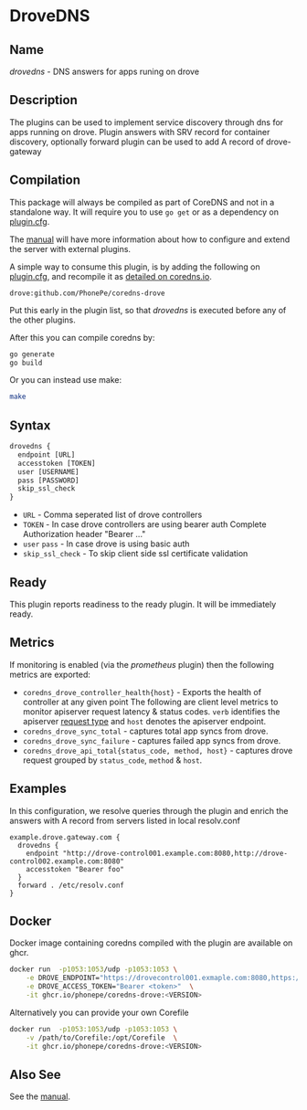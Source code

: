 # DroveDNS

## Name

*drovedns* - DNS answers for apps runing on drove

## Description

The plugins can be used to implement service discovery through dns for apps running on drove. Plugin answers with SRV record for container discovery, optionally forward plugin can be used to add A record of drove-gateway

## Compilation

This package will always be compiled as part of CoreDNS and not in a standalone way. It will require you to use `go get` or as a dependency on [plugin.cfg](https://github.com/coredns/coredns/blob/master/plugin.cfg).

The [manual](https://coredns.io/manual/toc/#what-is-coredns) will have more information about how to configure and extend the server with external plugins.

A simple way to consume this plugin, is by adding the following on [plugin.cfg](https://github.com/coredns/coredns/blob/master/plugin.cfg), and recompile it as [detailed on coredns.io](https://coredns.io/2017/07/25/compile-time-enabling-or-disabling-plugins/#build-with-compile-time-configuration-file).

~~~
drove:github.com/PhonePe/coredns-drove
~~~

Put this early in the plugin list, so that *drovedns* is executed before any of the other plugins.

After this you can compile coredns by:

``` sh
go generate
go build
```

Or you can instead use make:

``` sh
make
```

## Syntax

~~~ txt
drovedns {
  endpoint [URL]
  accesstoken [TOKEN]
  user [USERNAME]
  pass [PASSWORD]
  skip_ssl_check
}
~~~
* `URL` - Comma seperated list of drove controllers 
* `TOKEN` - In case drove controllers are using bearer auth Complete Authorization header "Bearer ..."
* `user` `pass` - In case drove is using basic auth
* `skip_ssl_check` - To skip client side ssl certificate validation

## Ready

This plugin reports readiness to the ready plugin. It will be immediately ready.

## Metrics

If monitoring is enabled (via the *prometheus* plugin) then the following metrics are exported:

* `coredns_drove_controller_health{host}` - Exports the health of controller at any given point
The following are client level metrics to monitor apiserver request latency & status codes. `verb` identifies the apiserver [request type](https://kubernetes.io/docs/reference/using-api/api-concepts/#single-resource-api) and `host` denotes the apiserver endpoint.
* `coredns_drove_sync_total` - captures total app syncs from drove.
* `coredns_drove_sync_failure` - captures failed app syncs from drove.
* `coredns_drove_api_total{status_code, method, host}` - captures drove request grouped by `status_code`, `method` & `host`.



## Examples

In this configuration, we resolve queries through the plugin and enrich the answers with A record from servers listed in local resolv.conf

~~~ corefile
example.drove.gateway.com {
  drovedns {
    endpoint "http://drove-control001.example.com:8080,http://drove-control002.example.com:8080"
    accesstoken "Bearer foo"
  }
  forward . /etc/resolv.conf
}
~~~

## Docker
Docker image containing coredns compiled with the plugin are available on ghcr.

~~~ bash
docker run  -p1053:1053/udp -p1053:1053 \
    -e DROVE_ENDPOINT="https://drovecontrol001.exmaple.com:8080,https://drovecontrol002.exmaple.com:8080,https://drovecontrol003.exmaple.com:8080"  \
    -e DROVE_ACCESS_TOKEN="Bearer <token>"  \
    -it ghcr.io/phonepe/coredns-drove:<VERSION>
~~~

Alternatively you can provide your own Corefile

~~~ bash
docker run  -p1053:1053/udp -p1053:1053 \
    -v /path/to/Corefile:/opt/Corefile  \
    -it ghcr.io/phonepe/coredns-drove:<VERSION>
~~~

## Also See

See the [manual](https://coredns.io/manual).
